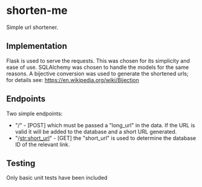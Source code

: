 # shorten-me
Simple url shortener.

## Implementation
Flask is used to serve the requests. This was chosen for its simplicity and
ease of use. SQLAlchemy was chosen to handle the models for the same reasons.
A bijective conversion was used to generate the shortened urls; for details
see: https://en.wikipedia.org/wiki/Bijection

## Endpoints
Two simple endpoints:
* "/" - [POST] which must be passed a "long_url" in the data. If the URL is 
valid it will be added to the database and a short URL generated.
* "/<str:short_url>" - [GET] the "short_url" is used to determine the database 
ID of the relevant link.

## Testing
Only basic unit tests have been included
